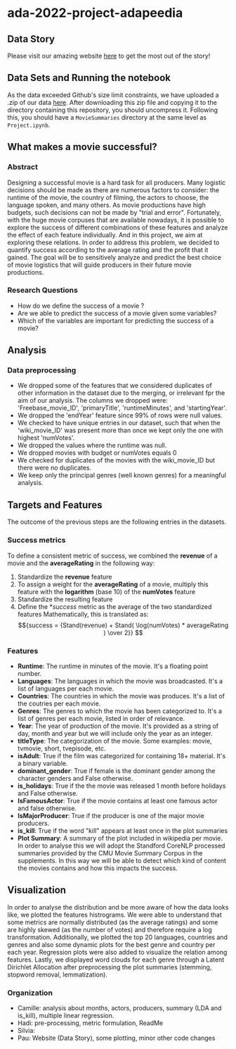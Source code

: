 # ada-2022-project-adapeedia

## Data Story
Please visit our amazing website [here](https://faraldospau.wixsite.com/adapeedia) to get the most out of the story!

## Data Sets and Running the notebook
As the data exceeded Github's size limit constraints, we have uploaded a .zip of our data [here](https://drive.google.com/file/d/1JnCBDjjLFgyH-aWAudfuxixdQzEAczms/view?usp=sharing). After downloading this zip file and copying it to the directory containing this repository, you should uncompress it. Following this, you should have a `MovieSummaries` directory at the same level as `Project.ipynb`.

## What makes a movie successful?

### Abstract
Designing a successful movie is a hard task for all producers. Many logistic decisions should be made as there are numerous factors to consider: the runtime of the movie, the country of filming, the actors to choose, the language spoken, and many others. As movie productions have high budgets, such decisions can not be made by "trial and error". Fortunately, with the huge movie corpuses that are available nowadays, it is possible to explore the success of different combinations of these features and analyze the effect of each feature individually. And in this project, we aim at exploring these relations. In order to address this problem, we decided to quantify success according to the average rating and the profit that it gained. The goal will be to sensitively analyze and predict the best choice of movie logistics that will guide producers in their future movie productions.  

### Research Questions
* How do we define the success of a movie ? 
* Are we able to predict the success of a movie given some variables?
* Which of the variables are important for predicting the success of a movie? 

## Analysis

### Data preprocessing

* We dropped some of the features that we considered duplicates of other information in the dataset due to the merging, or irrelevant fpr the aim of our analysis. The columns we dropped were: 'Freebase_movie_ID', 'primaryTitle', 'runtimeMinutes', and 'startingYear'.  
* We dropped the 'endYear' feature since 99% of rows were null values.  
* We checked to have unique entries in our dataset, such that when the 'wiki_movie_ID' was present more than once we kept only the one with highest 'numVotes'.  
* We dropped the values where the runtime was null.
* We dropped movies with budget or numVotes equals 0
* We checked for duplicates of the movies with the wiki_movie_ID but there were no duplicates.
* We keep only the principal genres (well known genres) for a meaningful analysis. 

## Targets and Features
The outcome of the previous steps are the following entries in the datasets. 
### Success metrics
To define a consistent metric of success, we combined the **revenue** of a movie and the **averageRating** in the following way:
1) Standardize the **revenue** feature
2) To assign a weight for the **averageRating** of a movie, multiply this feature with the **logarithm** (base 10) of the **numVotes** feature
3) Standardize the resulting feature
4) Define the **success* metric as the average of the two standardized features
Mathematically, this is translated as:
$${success = {Stand(revenue) + Stand( \log(numVotes) * averageRating ) \over 2}} $$


### Features
* **Runtime**: The runtime in minutes of the movie. It's a floating point number.
* **Languages**: The languages in which the movie was broadcasted. It's a list of languages per each movie.
* **Countries**: The countries in which the movie was produces. It's a list of the coutries per each movie.
* **Genres**: The genres to which the movie has been categorized to. It's a list of genres per each movie, listed in order of relevance.
* **Year**: The year of production of the movie. It's provided as a string of day, month and year but we will include only the year as an integer.
* **titleType**: The categorization of the movie. Some examples: movie, tvmovie, short, tvepisode, etc.
* **isAdult**: True if the film was categorized for containing 18+ material. It's a binary variable.
* **dominant_gender**: True if female is the dominant gender among the character genders and False otherwise.
* **is_holidays**: True if the the movie was released 1 month before holidays and False otherwise.
* **IsFamousActor**: True if the movie contains at least one famous actor and false otherwise.
* **IsMajorProducer**: True if the producer is one of the major movie producers.
* **is_kill**: True if the word "kill" appears at least once in the plot summaries
* **Plot Summary**: A summary of the plot included in wikipedia per movie. In order to analyse this we will adopt the Standford CoreNLP processed summaries provided by the CMU Movie Summary Corpus in the supplements. In this way we will be able to detect which kind of content the movies contains and how this impacts the success.

## Visualization
In order to analyse the distribution and be more aware of how the data looks like, we plotted the features histrograms. We were able to understand that some metrics are normally distributed (as the average ratings) and some are highly skewed (as the number of votes) and therefore require a log transformation. Additionally, we plotted the top 20 languages, countries and genres and also some dynamic plots for the best genre and country per each year. Regression plots were also added to visualize the relation among features. Lastly, we displayed word clouds for each genre through a Latent Dirichlet Allocation after preprocessing the plot summaries (stemming, stopword removal, lemmatization).

### Organization
* Camille: analysis about months, actors, producers, summary (LDA and is_kill), multiple linear regression. 
* Hadi: pre-processing, metric formulation, ReadMe
* Silvia:
* Pau: Website (Data Story), some plotting, minor other code changes





